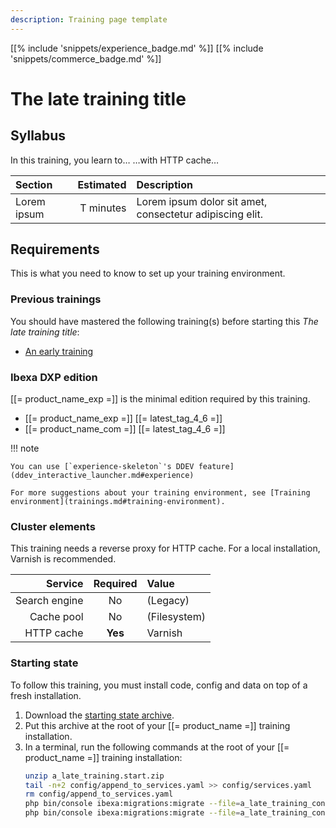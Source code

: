 ```yaml
---
description: Training page template
---
```


[[% include 'snippets/experience_badge.md' %]] [[% include 'snippets/commerce_badge.md' %]]
# The late training title

## Syllabus

In this training, you learn to… …with HTTP cache…

| Section     | Estimated | Description                                              |
|:------------|----------:|:---------------------------------------------------------|
| Lorem ipsum | T minutes | Lorem ipsum dolor sit amet, consectetur adipiscing elit. |

## Requirements

This is what you need to know to set up your training environment.

### Previous trainings

You should have mastered the following training(s) before starting this *The late training title*:

- [An early training](../an_early_training/000_syllabus.md)

### Ibexa DXP edition

[[= product_name_exp =]] is the minimal edition required by this training.

- [[= product_name_exp =]] [[= latest_tag_4_6 =]]
- [[= product_name_com =]] [[= latest_tag_4_6 =]]

!!! note

    You can use [`experience-skeleton`'s DDEV feature](ddev_interactive_launcher.md#experience)

    For more suggestions about your training environment, see [Training environment](trainings.md#training-environment).

### Cluster elements

This training needs a reverse proxy for HTTP cache. For a local installation, Varnish is recommended.

|       Service | Required | Value        |
|--------------:|:--------:|:-------------|
| Search engine |    No    | (Legacy)     |
|    Cache pool |    No    | (Filesystem) |
|    HTTP cache | **Yes**  | Varnish      |

### Starting state

To follow this training, you must install code, config and data on top of a fresh installation.

1. Download the [starting state archive](download/a_late_training.start.zip).
1. Put this archive at the root of your [[= product_name =]] training installation.
1. In a terminal, run the following commands at the root of your [[= product_name =]] training installation:
   ```bash
   unzip a_late_training.start.zip
   tail -n+2 config/append_to_services.yaml >> config/services.yaml
   rm config/append_to_services.yaml
   php bin/console ibexa:migrations:migrate --file=a_late_training_content_types.yml --siteaccess=admin
   php bin/console ibexa:migrations:migrate --file=a_late_training_contents.yml --siteaccess=admin
   ```
